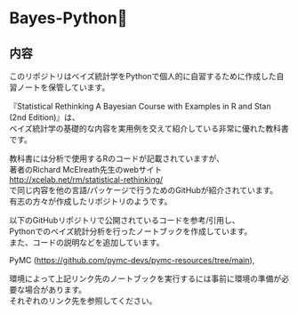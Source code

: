 

# Bayes-Python🌌


## 内容
このリポジトリはベイズ統計学をPythonで個人的に自習するために作成した自習ノートを保管しています。 
  
『Statistical Rethinking A Bayesian Course with Examples in R and Stan (2nd Edition)』は、  
ベイズ統計学の基礎的な内容を実用例を交えて紹介している非常に優れた教科書です。

  
教科書には分析で使用するRのコードが記載されていますが、   
著者のRichard McElreath先生のwebサイト  
http://xcelab.net/rm/statistical-rethinking/  
で同じ内容を他の言語/パッケージで行うためのGitHubが紹介されています。  
有志の方々が作成したリポジトリのようです。

  
以下のGitHubリポジトリで公開されているコードを参考/引用し、  
Pythonでのベイズ統計分析を行ったノートブックを作成しています。  
また、コードの説明などを追加しています。  

PyMC (https://github.com/pymc-devs/pymc-resources/tree/main),  

環境によって上記リンク先のノートブックを実行するには事前に環境の準備が必要な場合があります。   
それぞれのリンク先を参照してください。  


